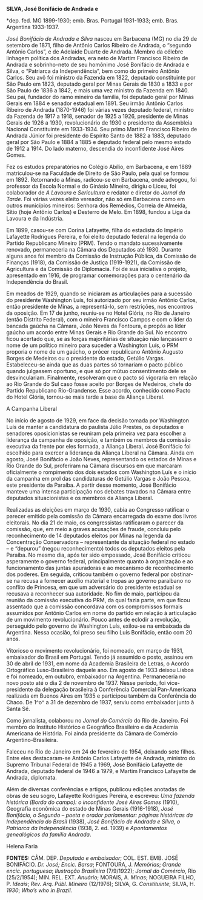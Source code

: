 **SILVA, José Bonifácio de Andrada e**

\*dep. fed. MG 1899-1930; emb. Bras. Portugal 1931-1933; emb. Bras.
Argentina 1933-1937.

*José Bonifácio de Andrada e Silva* nasceu em Barbacena (MG) no dia 29
de setembro de 1871, filho de Antônio Carlos Ribeiro de Andrada, o
“segundo Antônio Carlos”, e de Adelaide Duarte de Andrada. Membro da
célebre linhagem política dos Andradas, era neto de Martim Francisco
Ribeiro de Andrada e sobrinho-neto de seu homônimo José Bonifácio de
Andrada e Silva, o “Patriarca da Independência”, bem como do primeiro
Antônio Carlos. Seu avô foi ministro da Fazenda em 1822, deputado
constituinte por São Paulo em 1823, deputado geral por Minas Gerais de
1830 a 1833 e por São Paulo de 1836 a 1842, e mais uma vez ministro da
Fazenda em 1840. Seu pai, fundador do ramo mineiro da família, foi
deputado geral por Minas Gerais em 1884 e senador estadual em 1891. Seu
irmão Antônio Carlos Ribeiro de Andrada (1870-1946) foi várias vezes
deputado federal, ministro da Fazenda de 1917 a 1918, senador de 1925 a
1926, presidente de Minas Gerais de 1926 a 1930, revolucionário de 1930
e presidente da Assembleia Nacional Constituinte em 1933-1934. Seu primo
Martim Francisco Ribeiro de Andrada Júnior foi presidente do Espírito
Santo de 1882 a 1883, deputado geral por São Paulo e 1884 a 1885 e
deputado federal pelo mesmo estado de 1912 a 1914. Do lado materno,
descendia do inconfidente José Aires Gomes.

Fez os estudos preparatórios no Colégio Abílio, em Barbacena, e em 1889
matriculou-se na Faculdade de Direito de São Paulo, pela qual se formou
em 1892. Retornando a Minas, radicou-se em Barbacena, onde advogou, foi
professor da Escola Normal e do Ginásio Mineiro, dirigiu o Liceu, foi
colaborador de *A Lavoura* e *Sericultura* e redator e diretor do
*Jornal da Tarde*. Foi várias vezes eleito vereador, não só em Barbacena
como em outros municípios mineiros: Senhora dos Remédios, Correia de
Almeida, Sítio (hoje Antônio Carlos) e Desterro de Melo. Em 1898, fundou
a Liga da Lavoura e da Indústria.

Em 1899, casou-se com Corina Lafayette, filha do estadista do Império
Lafayette Rodrigues Pereira, e foi eleito deputado federal na legenda do
Partido Republicano Mineiro (PRM). Tendo o mandato sucessivamente
renovado, permaneceria na Câmara dos Deputados até 1930. Durante alguns
anos foi membro da Comissão de Instrução Pública, da Comissão de
Finanças (1918), da Comissão de Justiça (1919-1921), da Comissão de
Agricultura e da Comissão de Diplomacia. Foi de sua iniciativa o
projeto, apresentado em 1916, de programar comemorações para o
centenário da Independência do Brasil.

Em meados de 1929, quando se iniciaram as articulações para a sucessão
do presidente Washington Luís, foi autorizado por seu irmão Antônio
Carlos, então presidente de Minas, a representá-lo, sem restrições, nos
encontros da oposição. Em 17 de junho, reuniu-se no Hotel Glória, no Rio
de Janeiro (então Distrito Federal), com o mineiro Francisco Campos e
com o líder da bancada gaúcha na Câmara, João Neves da Fontoura, e
propôs ao líder gaúcho um acordo entre Minas Gerais e Rio Grande do Sul.
No encontro ficou acertado que, se as forças majoritárias de situação
não lançassem o nome de um político mineiro para suceder a Washington
Luís, o PRM proporia o nome de um gaúcho, o prócer republicano Antônio
Augusto Borges de Medeiros ou o presidente do estado, Getúlio Vargas.
Estabeleceu-se ainda que as duas partes só tornariam o pacto público
quando julgassem oportuno, e que só por mútuo consentimento dele se
desvinculariam. Finalmente, resolveram que o pacto só vigoraria em
relação ao Rio Grande do Sul caso fosse aceito por Borges de Medeiros,
chefe do Partido Republicano Rio-Grandense. Esse acordo, conhecido como
Pacto do Hotel Glória, tornou-se mais tarde a base da Aliança Liberal.

A Campanha Liberal

No início de agosto de 1929, em face da decisão tomada por Washington
Luís de manter a candidatura do paulista Júlio Prestes, os deputados e
senadores oposicionistas se reuniram pela primeira vez para escolher a
liderança da campanha de oposição, e também os membros da comissão
executiva da frente por eles formada, a Aliança Liberal. José Bonifácio
foi escolhido para exercer a liderança da Aliança Liberal na Câmara.
Ainda em agosto, José Bonifácio e João Neves, representando os estados
de Minas e Rio Grande do Sul, proferiram na Câmara discursos em que
marcaram oficialmente o rompimento dos dois estados com Washington Luís
e o início da campanha em prol das candidaturas de Getúlio Vargas e João
Pessoa, este presidente da Paraíba. A partir desse momento, José
Bonifácio manteve uma intensa participação nos debates travados na
Câmara entre deputados situacionistas e os membros da Aliança Liberal.

Realizadas as eleições em março de 1930, cabia ao Congresso ratificar o
parecer emitido pela comissão da Câmara encarregada do exame dos livros
eleitorais. No dia 21 de maio, os congressistas ratificaram o parecer da
comissão, que, em meio a graves acusações de fraude, concluiu pelo
reconhecimento de 14 deputados eleitos por Minas na legenda da
Concentração Conservadora – representante da situação federal no estado
– e “depurou” (negou reconhecimento) todos os deputados eleitos pela
Paraíba. No mesmo dia, após ter sido empossado, José Bonifácio criticou
asperamente o governo federal, principalmente quanto à organização e ao
funcionamento das juntas apuradoras e ao mecanismo de reconhecimento dos
poderes. Em seguida, criticou também o governo federal por obstinar-se
na recusa a fornecer auxílio material e tropas ao governo paraibano no
conflito de Princesa, em que um adversário do presidente estadual se
recusava a reconhecer sua autoridade. No fim de maio, participou da
reunião da comissão executiva do PRM, da qual fazia parte, em que ficou
assentado que a comissão concordava com os compromissos formais
assumidos por Antônio Carlos em nome do partido em relação à articulação
de um movimento revolucionário. Pouco antes de eclodir a revolução,
perseguido pelo governo de Washington Luís, exilou-se na embaixada da
Argentina. Nessa ocasião, foi preso seu filho Luís Bonifácio, então com
20 anos.

Vitorioso o movimento revolucionário, foi nomeado, em março de 1931,
embaixador do Brasil em Portugal. Tendo já assumido o posto, assinou em
30 de abril de 1931, em nome da Academia Brasileira de Letras, o Acordo
Ortográfico Luso-Brasileiro daquele ano. Em agosto de 1933 deixou Lisboa
e foi nomeado, em outubro, embaixador na Argentina. Permaneceria no novo
posto até o dia 2 de novembro de 1937. Nesse período, foi
vice-presidente da delegação brasileira à Conferência Comercial
Pan-Americana realizada em Buenos Aires em 1935 e participou também da
Conferência do Chaco. De 1^o^ a 31 de dezembro de 1937, serviu como
embaixador junto à Santa Sé.

Como jornalista, colaborou no *Jornal do Comércio* do Rio de Janeiro.
Foi membro do Instituto Histórico e Geográfico Brasileiro e da Academia
Americana de História. Foi ainda presidente da Câmara de Comércio
Argentino-Brasileira.

Faleceu no Rio de Janeiro em 24 de fevereiro de 1954, deixando sete
filhos. Entre eles destacaram-se Antônio Carlos Lafayette de Andrada,
ministro do Supremo Tribunal Federal de 1945 a 1969, José Bonifácio
Lafayette de Andrada, deputado federal de 1946 a 1979, e Martim
Francisco Lafayette de Andrada, diplomata.

Além de diversas conferências e artigos, publicou edições anotadas de
obras de seu sogro, Lafayette Rodrigues Pereira, e escreveu: *Uma
fazenda histórica (Borda do campo): o inconfidente José Aires Gomes*
(1910), Geografia econômica do estado de Minas Gerais (1916-1918), *José
Bonifácio, o Segundo – poeta e orador parlamentar: páginas históricas da
Independência do Brasil* (1938), *José Bonifácio de Andrada e Silva, o
Patriarca da Independência* (1938, 2. ed. 1939) e *Apontamentos
genealógicos da família Andrada*.

Helena Faria

**FONTES:** CÂM. DEP. *Deputado e embaixador*; COL. EST. EMB. JOSÉ
BONIFÁCIO. *Dr. José; Encic. Barsa*; FONTOURA, J. *Memórias*; *Grande
encic. portuguesa*; *Ilustração Brasileira* (7/9/1922); *Jornal do
Comércio*, Rio (25/2/1954); MIN. REL. EXT. *Anuário*; MORAIS, A.
*Minas*; NOGUEIRA FILHO, P. *Ideais*; *Rev. Arq. Públ. Mineiro*
(12/1976); SILVA, G. *Constituinte*; SILVA, H. *1930*; *Who’s who in
Brazil.*
